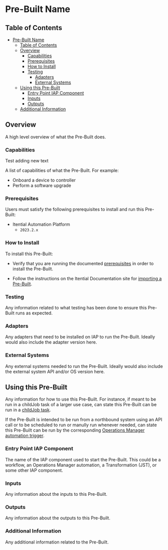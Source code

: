 # Pre-Built Name

## Table of Contents

- [Pre-Built Name](#pre-built-name)
  - [Table of Contents](#table-of-contents)
  - [Overview](#overview)
    - [Capabilities](#capabilities)
    - [Prerequisites](#prerequisites)
    - [How to Install](#how-to-install)
    - [Testing](#testing)
      - [Adapters](#adapters)
      - [External Systems](#external-systems)
  - [Using this Pre-Built](#using-this-pre-built)
    - [Entry Point IAP Component](#entry-point-iap-component)
    - [Inputs](#inputs)
    - [Outputs](#outputs)
  - [Additional Information](#additional-information)

## Overview

A high level overview of what the Pre-Built does.

### Capabilities

Test adding new text

A list of capabilities of what the Pre-Built. For example:

- Onboard a device to controller
- Perform a software upgrade

### Prerequisites

Users must satisfy the following prerequisites to install and run this Pre-Built:

- Itential Automation Platform
  - `2023.2.x`

### How to Install

To install this Pre-Built:

- Verify that you are running the documented [prerequisites](#prerequisites) in order to install the Pre-Built.

- Follow the instructions on the Itential Documentation site for [importing a Pre-Built](https://docs.itential.com/docs/importing-a-prebuilt-cloud).

### Testing

Any information related to what testing has been done to ensure this Pre-Built runs as expected.

### Adapters

Any adapters that need to be installed on IAP to run the Pre-Built. Ideally would also include the adapter version here.

### External Systems

Any external systems needed to run the Pre-Built. Ideally would also include the external system API and/or OS version here.

## Using this Pre-Built

Any information for how to use this Pre-Built. For instance, if meant to be run in a childJob task of a larger use case, can state this Pre-Built can be run in a [childJob task](https://docs.itential.com/docs/childjob-task-iap-2023-2).

If the Pre-Built is intended to be run from a northbound system using an API call or to be scheduled to run or manully run whenever needed, can state this Pre-Built can be run by the corresponding [Operations Manager automation trigger](https://docs.itential.com/docs/triggers-ops-manager-iap).

### Entry Point IAP Component

The name of the IAP component used to start the Pre-Built. This could be a workflow, an Operations Manager automation, a Transformation (JST), or some other IAP component.

### Inputs

Any information about the inputs to this Pre-Built.

### Outputs

Any information about the outputs to this Pre-Built.

### Additional Information

Any additional information related to the Pre-Built.
